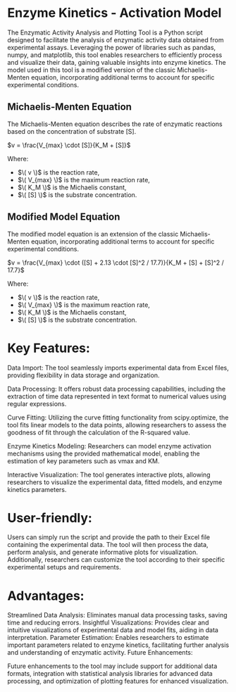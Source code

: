 # Enzyme Kinetics - Activation Model

The Enzymatic Activity Analysis and Plotting Tool is a Python script designed to facilitate the analysis of enzymatic activity data obtained from experimental assays. Leveraging the power of libraries such as pandas, numpy, and matplotlib, this tool enables researchers to efficiently process and visualize their data, gaining valuable insights into enzyme kinetics.
The model used in this tool is a modified version of the classic Michaelis-Menten equation, incorporating additional terms to account for specific experimental conditions.

## Michaelis-Menten Equation
The Michaelis-Menten equation describes the rate of enzymatic reactions based on the concentration of substrate [S].

$v = \frac{V_{max} \cdot [S]}{K_M + [S]}$

Where:
- $\( v \)$ is the reaction rate,
- $\( V_{max} \)$ is the maximum reaction rate,
- $\( K_M \)$ is the Michaelis constant,
- $\( [S] \)$ is the substrate concentration.

## Modified Model Equation
The modified model equation is an extension of the classic Michaelis-Menten equation, incorporating additional terms to account for specific experimental conditions.

$v = \frac{V_{max} \cdot ([S] + 2.13 \cdot [S]^2 / 17.7)}{K_M + [S] + [S]^2 / 17.7}$

Where:
- $\( v \)$ is the reaction rate,
- $\( V_{max} \)$ is the maximum reaction rate,
- $\( K_M \)$ is the Michaelis constant,
- $\( [S] \)$ is the substrate concentration.

# Key Features:

Data Import: The tool seamlessly imports experimental data from Excel files, providing flexibility in data storage and organization.

Data Processing: It offers robust data processing capabilities, including the extraction of time data represented in text format to numerical values using regular expressions.

Curve Fitting: Utilizing the curve fitting functionality from scipy.optimize, the tool fits linear models to the data points, allowing researchers to assess the goodness of fit through the calculation of the R-squared value.

Enzyme Kinetics Modeling: Researchers can model enzyme activation mechanisms using the provided mathematical model, enabling the estimation of key parameters such as vmax and KM. 

Interactive Visualization: The tool generates interactive plots, allowing researchers to visualize the experimental data, fitted models, and enzyme kinetics parameters.

# User-friendly:

Users can simply run the script and provide the path to their Excel file containing the experimental data. The tool will then process the data, perform analysis, and generate informative plots for visualization. Additionally, researchers can customize the tool according to their specific experimental setups and requirements.

# Advantages:

Streamlined Data Analysis: Eliminates manual data processing tasks, saving time and reducing errors.
Insightful Visualizations: Provides clear and intuitive visualizations of experimental data and model fits, aiding in data interpretation.
Parameter Estimation: Enables researchers to estimate important parameters related to enzyme kinetics, facilitating further analysis and understanding of enzymatic activity.
Future Enhancements:

Future enhancements to the tool may include support for additional data formats, integration with statistical analysis libraries for advanced data processing, and optimization of plotting features for enhanced visualization.


